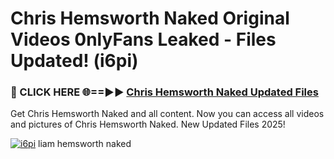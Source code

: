 # Chris Hemsworth Naked Original Videos 0nlyFans Leaked - Files Updated! (i6pi)

<h3>🔴 CLICK HERE 🌐==►► <a href="https://tinyurl.com/yckcrads" rel="nofollow">Chris Hemsworth Naked Updated Files</a></h3>

Get Chris Hemsworth Naked and all content. Now you can access all videos and pictures of Chris Hemsworth Naked. New Updated Files 2025!

[![i6pi](https://i.imgur.com/hpKpOFt.gif)](https://tinyurl.com/yckcrads)
liam hemsworth naked
